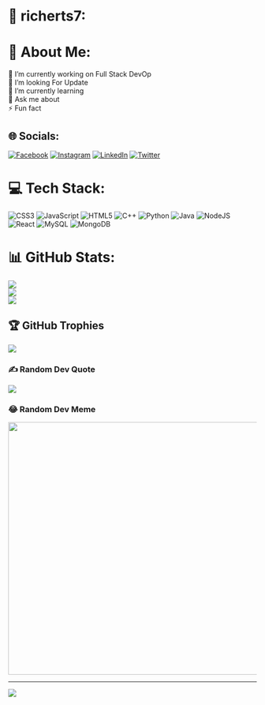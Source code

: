 # 💫 richerts7:
# 💫 About Me:
🔭 I’m currently working on Full Stack DevOp<br>👯 I’m looking For Update <br>🌱 I’m currently learning<br>💬 Ask me about <br>⚡ Fun fact


## 🌐 Socials:
[![Facebook](https://img.shields.io/badge/Facebook-%231877F2.svg?logo=Facebook&logoColor=white)](https://facebook.com/richerts07/) [![Instagram](https://img.shields.io/badge/Instagram-%23E4405F.svg?logo=Instagram&logoColor=white)](https://instagram.com/richerts7) [![LinkedIn](https://img.shields.io/badge/LinkedIn-%230077B5.svg?logo=linkedin&logoColor=white)](https://linkedin.com/in/https://www.linkedin.com/in/richerts7) [![Twitter](https://img.shields.io/badge/Twitter-%231DA1F2.svg?logo=Twitter&logoColor=white)](https://twitter.com/richerts7) 

# 💻 Tech Stack:
![CSS3](https://img.shields.io/badge/css3-%231572B6.svg?style=plastic&logo=css3&logoColor=white) ![JavaScript](https://img.shields.io/badge/javascript-%23323330.svg?style=plastic&logo=javascript&logoColor=%23F7DF1E) ![HTML5](https://img.shields.io/badge/html5-%23E34F26.svg?style=plastic&logo=html5&logoColor=white) ![C++](https://img.shields.io/badge/c++-%2300599C.svg?style=plastic&logo=c%2B%2B&logoColor=white) ![Python](https://img.shields.io/badge/python-3670A0?style=plastic&logo=python&logoColor=ffdd54) ![Java](https://img.shields.io/badge/java-%23ED8B00.svg?style=plastic&logo=java&logoColor=white) ![NodeJS](https://img.shields.io/badge/node.js-6DA55F?style=plastic&logo=node.js&logoColor=white) ![React](https://img.shields.io/badge/react-%2320232a.svg?style=plastic&logo=react&logoColor=%2361DAFB) ![MySQL](https://img.shields.io/badge/mysql-%2300f.svg?style=plastic&logo=mysql&logoColor=white) ![MongoDB](https://img.shields.io/badge/MongoDB-%234ea94b.svg?style=plastic&logo=mongodb&logoColor=white)
# 📊 GitHub Stats:
![](https://github-readme-stats.vercel.app/api?username=richerts7&theme=dark&hide_border=false&include_all_commits=false&count_private=false)<br/>
![](https://github-readme-streak-stats.herokuapp.com/?user=richerts7&theme=dark&hide_border=false)<br/>
![](https://github-readme-stats.vercel.app/api/top-langs/?username=richerts7&theme=dark&hide_border=false&include_all_commits=false&count_private=false&layout=compact)

## 🏆 GitHub Trophies
![](https://github-profile-trophy.vercel.app/?username=richerts7&theme=juicyfresh&no-frame=true&no-bg=false&margin-w=4)

### ✍️ Random Dev Quote
![](https://quotes-github-readme.vercel.app/api?type=horizontal&theme=radical)

### 😂 Random Dev Meme
<img src="https://random-memer.herokuapp.com/" width="512px"/>

---
<a href="https://visitcount.itsvg.in">
  <img src="https://visitcount.itsvg.in/api?id=richerts7&label=Profile%20Views&color=1&icon=5&pretty=true" />
</a>



